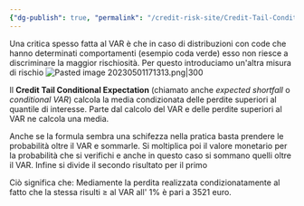 ```yaml
---
{"dg-publish": true, "permalink": "/credit-risk-site/Credit-Tail-Conditional-Expectation/"}
---
```






Una critica spesso fatta al VAR è che in caso di distribuzioni con code che hanno determinati comportamenti (esempio coda verde) esso non riesce a discriminare la maggior rischiosità.
Per questo introduciamo un'altra misura di rischio
![Pasted image 20230501171313.png|300](/img/user/Credit%20Risk%20_site/allegati/Pasted%20image%2020230501171313.png)

Il **Credit Tail Conditional Expectation** (chiamato anche *expected shortfall* o *conditional VAR*)  calcola la media condizionata delle perdite superiori al quantile di interesse.
Parte dal calcolo del VAR e delle perdite superiori al VAR ne calcola una media.
<style> .container {font-family: sans-serif; text-align: center;} .button-wrapper button {z-index: 1;height: 40px; width: 100px; margin: 10px;padding: 5px;} .excalidraw .App-menu_top .buttonList { display: flex;} .excalidraw-wrapper { height: 800px; margin: 50px; position: relative;} :root[dir="ltr"] .excalidraw .layer-ui__wrapper .zen-mode-transition.App-menu_bottom--transition-left {transform: none;} </style><script src="https://cdn.jsdelivr.net/npm/react@17/umd/react.production.min.js"></script><script src="https://cdn.jsdelivr.net/npm/react-dom@17/umd/react-dom.production.min.js"></script><script type="text/javascript" src="https://cdn.jsdelivr.net/npm/@excalidraw/excalidraw@0/dist/excalidraw.production.min.js"></script><div id="Credit_Tail_Conditional_Expectation_2023-05-01_1714.55.excalidraw.md1"></div><script>(function(){const InitialData={"type":"excalidraw","version":2,"source":"https://excalidraw.com","elements":[{"id":"pxZmtq5ZmiQHEgJFwcy-D","type":"image","x":-200.4749984741211,"y":-102.42632293701172,"width":392.3997760929473,"height":89.79681396484375,"angle":0,"strokeColor":"transparent","backgroundColor":"transparent","fillStyle":"hachure","strokeWidth":1,"strokeStyle":"solid","roughness":1,"opacity":100,"groupIds":[],"roundness":null,"seed":1067358388,"version":28,"versionNonce":2110412684,"isDeleted":false,"boundElements":null,"updated":1682954098805,"link":null,"locked":false,"status":"pending","fileId":"c1d5c2308edaf41e3a1a885b831059b2c049ce56","scale":[1,1]},{"id":"4IS7jH3z","type":"text","x":-189.6147689819336,"y":-168.21041107177734,"width":443,"height":50,"angle":0,"strokeColor":"#c92a2a","backgroundColor":"transparent","fillStyle":"hachure","strokeWidth":1,"strokeStyle":"solid","roughness":1,"opacity":100,"groupIds":[],"roundness":null,"seed":338658828,"version":132,"versionNonce":214028684,"isDeleted":false,"boundElements":null,"updated":1682954133341,"link":null,"locked":false,"text":"La media delle perdite condizionate al fatto\nche esse siano maggiori del VAR","rawText":"La media delle perdite condizionate al fatto\nche esse siano maggiori del VAR","fontSize":20,"fontFamily":1,"textAlign":"left","verticalAlign":"top","baseline":43,"containerId":null,"originalText":"La media delle perdite condizionate al fatto\nche esse siano maggiori del VAR"}],"appState":{"theme":"light","viewBackgroundColor":"#ffffff","currentItemStrokeColor":"#c92a2a","currentItemBackgroundColor":"transparent","currentItemFillStyle":"hachure","currentItemStrokeWidth":1,"currentItemStrokeStyle":"solid","currentItemRoughness":1,"currentItemOpacity":100,"currentItemFontFamily":1,"currentItemFontSize":20,"currentItemTextAlign":"left","currentItemStartArrowhead":null,"currentItemEndArrowhead":"arrow","scrollX":667.0918579101562,"scrollY":312.6297607421875,"zoom":{"value":1},"currentItemRoundness":"round","gridSize":null,"colorPalette":{}},"files":{}};InitialData.scrollToContent=true;App=()=>{const e=React.useRef(null),t=React.useRef(null),[n,i]=React.useState({width:void 0,height:void 0});return React.useEffect(()=>{i({width:t.current.getBoundingClientRect().width,height:t.current.getBoundingClientRect().height});const e=()=>{i({width:t.current.getBoundingClientRect().width,height:t.current.getBoundingClientRect().height})};return window.addEventListener("resize",e),()=>window.removeEventListener("resize",e)},[t]),React.createElement(React.Fragment,null,React.createElement("div",{className:"excalidraw-wrapper",ref:t},React.createElement(ExcalidrawLib.Excalidraw,{ref:e,width:n.width,height:n.height,initialData:InitialData,viewModeEnabled:!0,zenModeEnabled:!0,gridModeEnabled:!1})))},excalidrawWrapper=document.getElementById("Credit_Tail_Conditional_Expectation_2023-05-01_1714.55.excalidraw.md1");ReactDOM.render(React.createElement(App),excalidrawWrapper);})();</script>
<div id="Credit_Tail_Conditional_Expectation_2023-06-07_1653.58.excalidraw.md2"></div><script>(function(){const InitialData={"type":"excalidraw","version":2,"source":"https://excalidraw.com","elements":[{"id":"VrL_n4KURgY6lrP4NYlEe","type":"image","x":-272.6858139038086,"y":-113.20043182373047,"width":644,"height":171,"angle":0,"strokeColor":"transparent","backgroundColor":"transparent","fillStyle":"hachure","strokeWidth":1,"strokeStyle":"solid","roughness":1,"opacity":100,"groupIds":[],"roundness":null,"seed":1474214009,"version":17,"versionNonce":73375895,"isDeleted":false,"boundElements":null,"updated":1686149641378,"link":null,"locked":false,"status":"pending","fileId":"9f6d049f7b59bd38dee7147cc936d35cca7299e6","scale":[1,1]},{"id":"zcLgYMAJ","type":"text","x":-156.7513656616211,"y":-5.953300476074219,"width":221.8828125,"height":16.411450628698216,"angle":0,"strokeColor":"#d9480f","backgroundColor":"transparent","fillStyle":"hachure","strokeWidth":1,"strokeStyle":"solid","roughness":1,"opacity":100,"groupIds":[],"roundness":null,"seed":727291993,"version":91,"versionNonce":1321220473,"isDeleted":false,"boundElements":null,"updated":1686149660362,"link":null,"locked":false,"text":"Probabilità di trovarci oltre il Var","rawText":"Probabilità di trovarci oltre il Var","fontSize":13.129160502958573,"fontFamily":1,"textAlign":"left","verticalAlign":"top","baseline":11.411450628698216,"containerId":null,"originalText":"Probabilità di trovarci oltre il Var"},{"id":"kpBhgibA","type":"text","x":186.48807525634766,"y":-97.2403793334961,"width":250.782958984375,"height":16.034716047594312,"angle":0,"strokeColor":"#a61e4d","backgroundColor":"transparent","fillStyle":"hachure","strokeWidth":1,"strokeStyle":"solid","roughness":1,"opacity":100,"groupIds":[],"roundness":null,"seed":664073879,"version":136,"versionNonce":2117255865,"isDeleted":false,"boundElements":null,"updated":1686149696393,"link":null,"locked":false,"text":"Perdita osservata x la sua probabilità","rawText":"Perdita osservata x la sua probabilità","fontSize":12.827772838075441,"fontFamily":1,"textAlign":"left","verticalAlign":"top","baseline":11.034716047594312,"containerId":null,"originalText":"Perdita osservata x la sua probabilità"},{"id":"ZfaGa_wVJ40IoRVqd-i93","type":"line","x":179.18509674072266,"y":-84.5888900756836,"width":129.26251220703125,"height":0,"angle":0,"strokeColor":"#5c940d","backgroundColor":"transparent","fillStyle":"hachure","strokeWidth":1,"strokeStyle":"solid","roughness":1,"opacity":100,"groupIds":[],"roundness":{"type":2},"seed":1276904345,"version":39,"versionNonce":1899170873,"isDeleted":false,"boundElements":null,"updated":1686149706520,"link":null,"locked":false,"points":[[0,0],[129.26251220703125,0]],"lastCommittedPoint":null,"startBinding":null,"endBinding":null,"startArrowhead":null,"endArrowhead":null},{"id":"_ZSsNJG0NiKeq-Mtc6T3R","type":"line","x":214.2393569946289,"y":-40.77111053466797,"width":22.6392822265625,"height":1.460601806640625,"angle":0,"strokeColor":"#5c940d","backgroundColor":"transparent","fillStyle":"hachure","strokeWidth":1,"strokeStyle":"solid","roughness":1,"opacity":100,"groupIds":[],"roundness":{"type":2},"seed":947761111,"version":16,"versionNonce":162038585,"isDeleted":false,"boundElements":null,"updated":1686149710155,"link":null,"locked":false,"points":[[0,0],[22.6392822265625,1.460601806640625]],"lastCommittedPoint":null,"startBinding":null,"endBinding":null,"startArrowhead":null,"endArrowhead":null},{"id":"G9Yj3MAdP9_Kf9278_C3q","type":"line","x":364.6806411743164,"y":-81.66771697998047,"width":84.7142333984375,"height":0.73028564453125,"angle":0,"strokeColor":"#364fc7","backgroundColor":"transparent","fillStyle":"hachure","strokeWidth":1,"strokeStyle":"solid","roughness":1,"opacity":100,"groupIds":[],"roundness":{"type":2},"seed":1409659929,"version":22,"versionNonce":1594309943,"isDeleted":false,"boundElements":null,"updated":1686149717534,"link":null,"locked":false,"points":[[0,0],[84.7142333984375,0.73028564453125]],"lastCommittedPoint":null,"startBinding":null,"endBinding":null,"startArrowhead":null,"endArrowhead":null},{"id":"ZgsHsweFBMAh1wzBs3BDz","type":"line","x":178.4548110961914,"y":-39.310508728027344,"width":26.29071044921875,"height":0,"angle":0,"strokeColor":"#364fc7","backgroundColor":"transparent","fillStyle":"hachure","strokeWidth":1,"strokeStyle":"solid","roughness":1,"opacity":100,"groupIds":[],"roundness":{"type":2},"seed":1711248825,"version":18,"versionNonce":774076247,"isDeleted":false,"boundElements":null,"updated":1686149720591,"link":null,"locked":false,"points":[[0,0],[26.29071044921875,0]],"lastCommittedPoint":null,"startBinding":null,"endBinding":null,"startArrowhead":null,"endArrowhead":null}],"appState":{"theme":"light","viewBackgroundColor":"#ffffff","currentItemStrokeColor":"#364fc7","currentItemBackgroundColor":"transparent","currentItemFillStyle":"hachure","currentItemStrokeWidth":1,"currentItemStrokeStyle":"solid","currentItemRoughness":1,"currentItemOpacity":100,"currentItemFontFamily":1,"currentItemFontSize":20,"currentItemTextAlign":"left","currentItemStartArrowhead":null,"currentItemEndArrowhead":"arrow","scrollX":667.0918579101562,"scrollY":312.760986328125,"zoom":{"value":1},"currentItemRoundness":"round","gridSize":null,"colorPalette":{}},"files":{}};InitialData.scrollToContent=true;App=()=>{const e=React.useRef(null),t=React.useRef(null),[n,i]=React.useState({width:void 0,height:void 0});return React.useEffect(()=>{i({width:t.current.getBoundingClientRect().width,height:t.current.getBoundingClientRect().height});const e=()=>{i({width:t.current.getBoundingClientRect().width,height:t.current.getBoundingClientRect().height})};return window.addEventListener("resize",e),()=>window.removeEventListener("resize",e)},[t]),React.createElement(React.Fragment,null,React.createElement("div",{className:"excalidraw-wrapper",ref:t},React.createElement(ExcalidrawLib.Excalidraw,{ref:e,width:n.width,height:n.height,initialData:InitialData,viewModeEnabled:!0,zenModeEnabled:!0,gridModeEnabled:!1})))},excalidrawWrapper=document.getElementById("Credit_Tail_Conditional_Expectation_2023-06-07_1653.58.excalidraw.md2");ReactDOM.render(React.createElement(App),excalidrawWrapper);})();</script>

Anche se la formula sembra una schifezza nella pratica basta prendere le probabilità oltre il VAR e sommarle.
Si moltiplica poi il valore monetario per la probabilità che si verifichi e anche in questo caso si sommano quelli oltre il VAR.
Infine si divide il secondo risultato per il primo
<div id="Credit_Tail_Conditional_Expectation_2023-05-07_1702.35.excalidraw.md3"></div><script>(function(){const InitialData={"type":"excalidraw","version":2,"source":"https://excalidraw.com","elements":[{"id":"HXFHBgmnVilyW7ci-Z4y8","type":"image","x":-218.84008487608378,"y":-154.6342733540667,"width":537.8444306164254,"height":337.1807592549456,"angle":0,"strokeColor":"transparent","backgroundColor":"transparent","fillStyle":"hachure","strokeWidth":1,"strokeStyle":"solid","roughness":1,"opacity":100,"groupIds":[],"roundness":null,"seed":265556310,"version":27,"versionNonce":719446742,"isDeleted":false,"boundElements":null,"updated":1683471759597,"link":null,"locked":false,"status":"pending","fileId":"93a79439059d7d683073d8f07d9a8b081c15a3e9","scale":[1,1]},{"id":"GLlAjhrTFJNJLDaZZOm56","type":"rectangle","x":-149.4483871459961,"y":-123.42583465576172,"width":40.16632080078125,"height":303.0731201171875,"angle":0,"strokeColor":"#364fc7","backgroundColor":"transparent","fillStyle":"hachure","strokeWidth":1,"strokeStyle":"solid","roughness":1,"opacity":100,"groupIds":[],"roundness":{"type":3},"seed":1455611274,"version":76,"versionNonce":1160671830,"isDeleted":false,"boundElements":null,"updated":1683471771264,"link":null,"locked":false},{"id":"P5umViN8","type":"text","x":120.0311050415039,"y":-155.79528045654297,"width":103,"height":23,"angle":0,"strokeColor":"#364fc7","backgroundColor":"transparent","fillStyle":"hachure","strokeWidth":1,"strokeStyle":"solid","roughness":1,"opacity":100,"groupIds":[],"roundness":null,"seed":1089013258,"version":131,"versionNonce":748438934,"isDeleted":false,"boundElements":null,"updated":1683471851570,"link":null,"locked":false,"text":"Somma di tutte le \nprobabilità oltre il VAR","rawText":"Somma di tutte le \nprobabilità oltre il VAR","fontSize":9.115770780123189,"fontFamily":1,"textAlign":"left","verticalAlign":"top","baseline":20,"containerId":null,"originalText":"Somma di tutte le \nprobabilità oltre il VAR"},{"id":"AIvr_fv_iBpVLKVuTghAO","type":"rectangle","x":126.6037368774414,"y":-126.34703826904297,"width":51.12078857421875,"height":21.178619384765625,"angle":0,"strokeColor":"#364fc7","backgroundColor":"transparent","fillStyle":"hachure","strokeWidth":1,"strokeStyle":"solid","roughness":1,"opacity":100,"groupIds":[],"roundness":{"type":3},"seed":152559626,"version":28,"versionNonce":1192266198,"isDeleted":false,"boundElements":null,"updated":1683471794329,"link":null,"locked":false},{"id":"n_EHlHo2H2vyYhxEck222","type":"rectangle","x":125.1431655883789,"y":-107.35933685302734,"width":58.42376708984375,"height":20.448333740234375,"angle":0,"strokeColor":"#e67700","backgroundColor":"transparent","fillStyle":"hachure","strokeWidth":1,"strokeStyle":"solid","roughness":1,"opacity":100,"groupIds":[],"roundness":{"type":3},"seed":525131542,"version":26,"versionNonce":2075027018,"isDeleted":false,"boundElements":null,"updated":1683471802054,"link":null,"locked":false},{"id":"GsFvXHgwrqVb9cwHQWx3L","type":"rectangle","x":-43.555381774902344,"y":-130.72881317138672,"width":54.04193115234375,"height":319.86993408203125,"angle":0,"strokeColor":"#e67700","backgroundColor":"transparent","fillStyle":"hachure","strokeWidth":1,"strokeStyle":"solid","roughness":1,"opacity":100,"groupIds":[],"roundness":{"type":3},"seed":710872330,"version":63,"versionNonce":912309834,"isDeleted":false,"boundElements":null,"updated":1683471808073,"link":null,"locked":false},{"id":"nx426z2-PxO582LoB2ECZ","type":"freedraw","x":-200.56917572021484,"y":-117.58348846435547,"width":0.0001,"height":0.0001,"angle":0,"strokeColor":"#e67700","backgroundColor":"transparent","fillStyle":"hachure","strokeWidth":1,"strokeStyle":"solid","roughness":1,"opacity":100,"groupIds":[],"roundness":null,"seed":1808311126,"version":3,"versionNonce":2026227862,"isDeleted":false,"boundElements":null,"updated":1683471814824,"link":null,"locked":false,"points":[[0,0],[0.0001,0.0001]],"pressures":[],"simulatePressure":true,"lastCommittedPoint":[0.0001,0.0001]},{"id":"VsJ4wvffnGIGjT9RE-eyW","type":"freedraw","x":-150.1787338256836,"y":-118.31377410888672,"width":0.0001,"height":0.0001,"angle":0,"strokeColor":"#e67700","backgroundColor":"transparent","fillStyle":"hachure","strokeWidth":1,"strokeStyle":"solid","roughness":1,"opacity":100,"groupIds":[],"roundness":null,"seed":902378442,"version":3,"versionNonce":1120152202,"isDeleted":false,"boundElements":null,"updated":1683471816436,"link":null,"locked":false,"points":[[0,0],[0.0001,0.0001]],"pressures":[],"simulatePressure":true,"lastCommittedPoint":[0.0001,0.0001]},{"id":"TvfLLVuX","type":"text","x":128.06436920166016,"y":-78.97687127219876,"width":135.4959716796875,"height":18.459941645734,"angle":0,"strokeColor":"#e67700","backgroundColor":"transparent","fillStyle":"hachure","strokeWidth":1,"strokeStyle":"solid","roughness":1,"opacity":100,"groupIds":[],"roundness":null,"seed":1523653398,"version":164,"versionNonce":1715925386,"isDeleted":false,"boundElements":null,"updated":1683471845119,"link":null,"locked":false,"text":"Prodotto del valore monetario per la\nprobabilità che si verifichi","rawText":"Prodotto del valore monetario per la\nprobabilità che si verifichi","fontSize":7.383976658293598,"fontFamily":1,"textAlign":"left","verticalAlign":"top","baseline":15.459941645733998,"containerId":null,"originalText":"Prodotto del valore monetario per la\nprobabilità che si verifichi"},{"id":"HeUhrtzp","type":"text","x":280.69644927978516,"y":-128.77434539794922,"width":101.8250732421875,"height":27.081136500581792,"angle":0,"strokeColor":"#c92a2a","backgroundColor":"transparent","fillStyle":"hachure","strokeWidth":1,"strokeStyle":"solid","roughness":1,"opacity":100,"groupIds":[],"roundness":null,"seed":460006102,"version":81,"versionNonce":15259478,"isDeleted":false,"boundElements":null,"updated":1683471871993,"link":null,"locked":false,"text":"Divido l'arancio per\nil blu","rawText":"Divido l'arancio per\nil blu","fontSize":10.832454600232712,"fontFamily":1,"textAlign":"left","verticalAlign":"top","baseline":23.081136500581792,"containerId":null,"originalText":"Divido l'arancio per\nil blu"},{"id":"5aXH9dT9Isuzig6c3g0NR","type":"rectangle","x":225.1938247680664,"y":-131.4591293334961,"width":54.04193115234375,"height":24.830108642578125,"angle":0,"strokeColor":"#c92a2a","backgroundColor":"transparent","fillStyle":"hachure","strokeWidth":1,"strokeStyle":"solid","roughness":1,"opacity":100,"groupIds":[],"roundness":{"type":3},"seed":3371274,"version":22,"versionNonce":1350359318,"isDeleted":false,"boundElements":null,"updated":1683471874947,"link":null,"locked":false}],"appState":{"theme":"light","viewBackgroundColor":"#ffffff","currentItemStrokeColor":"#c92a2a","currentItemBackgroundColor":"transparent","currentItemFillStyle":"hachure","currentItemStrokeWidth":1,"currentItemStrokeStyle":"solid","currentItemRoughness":1,"currentItemOpacity":100,"currentItemFontFamily":1,"currentItemFontSize":20,"currentItemTextAlign":"left","currentItemStartArrowhead":null,"currentItemEndArrowhead":"arrow","scrollX":667.0918579101562,"scrollY":312.6297607421875,"zoom":{"value":1},"currentItemRoundness":"round","gridSize":null,"colorPalette":{}},"files":{}};InitialData.scrollToContent=true;App=()=>{const e=React.useRef(null),t=React.useRef(null),[n,i]=React.useState({width:void 0,height:void 0});return React.useEffect(()=>{i({width:t.current.getBoundingClientRect().width,height:t.current.getBoundingClientRect().height});const e=()=>{i({width:t.current.getBoundingClientRect().width,height:t.current.getBoundingClientRect().height})};return window.addEventListener("resize",e),()=>window.removeEventListener("resize",e)},[t]),React.createElement(React.Fragment,null,React.createElement("div",{className:"excalidraw-wrapper",ref:t},React.createElement(ExcalidrawLib.Excalidraw,{ref:e,width:n.width,height:n.height,initialData:InitialData,viewModeEnabled:!0,zenModeEnabled:!0,gridModeEnabled:!1})))},excalidrawWrapper=document.getElementById("Credit_Tail_Conditional_Expectation_2023-05-07_1702.35.excalidraw.md3");ReactDOM.render(React.createElement(App),excalidrawWrapper);})();</script>
Ciò significa che: Mediamente la perdita realizzata condizionatamente al fatto che la stessa risulti ≥ al VAR all' 1% è pari a 3521 euro. 

